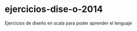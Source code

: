 ejercicios-dise-o-2014
======================

Ejercicios de diseño en scala para poder aprender el lenguaje

